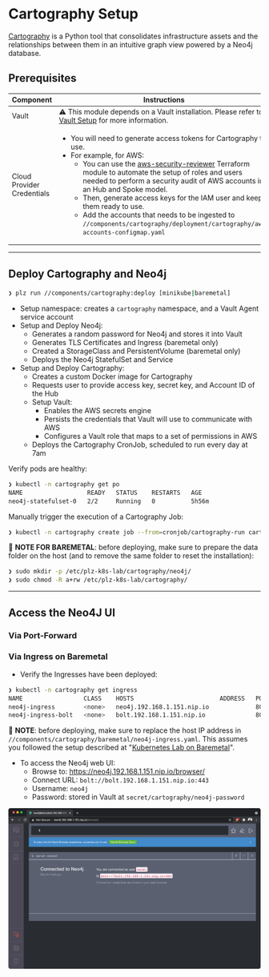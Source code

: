 # Cartography Setup

[Cartography](https://github.com/lyft/cartography) is a Python tool that consolidates infrastructure assets and the relationships between them in an intuitive graph view powered by a Neo4j database.

## Prerequisites

| Component                  | Instructions                                                                                                                                                                                                                                                                                                                                                                                                                                                                                                                                                                                                           |
| -------------------------- | ---------------------------------------------------------------------------------------------------------------------------------------------------------------------------------------------------------------------------------------------------------------------------------------------------------------------------------------------------------------------------------------------------------------------------------------------------------------------------------------------------------------------------------------------------------------------------------------------------------------------- |
| Vault                      | ⚠️ This module depends on a Vault installation. Please refer to [Vault Setup](vault.md) for more information.                                                                                                                                                                                                                                                                                                                                                                                                                                                                                                           |
| Cloud Provider Credentials | <ul><li>You will need to generate access tokens for Cartography to use.</li><li>For example, for AWS:<ul><li>You can use the [aws-security-reviewer](https://github.com/marco-lancini/utils/tree/main/terraform/aws-security-reviewer) Terraform module to automate the setup of roles and users needed to perform a security audit of AWS accounts in an Hub and Spoke model.</li><li>Then, generate access keys for the IAM user and keep them ready to use.</li><li>Add the accounts that needs to be ingested to `//components/cartography/deployment/cartography/aws-accounts-configmap.yaml`</li></ul></li></ul> |


---


## Deploy Cartography and Neo4j
```bash
❯ plz run //components/cartography:deploy [minikube|baremetal]
```
* Setup namespace: creates a `cartography` namespace, and a Vault Agent service account
* Setup and Deploy Neo4j:
  * Generates a random password for Neo4j and stores it into Vault
  * Generates TLS Certificates and Ingress (baremetal only)
  * Created a StorageClass and PersistentVolume (baremetal only)
  * Deploys the Neo4j StatefulSet and Service
* Setup and Deploy Cartography:
  * Creates a custom Docker image for Cartography
  * Requests user to provide access key, secret key, and Account ID of the Hub
  * Setup Vault:
    * Enables the AWS secrets engine
    * Persists the credentials that Vault will use to communicate with AWS
    * Configures a Vault role that maps to a set of permissions in AWS
  * Deploys the Cartography CronJob, scheduled to run every day at 7am

Verify pods are healthy:
```bash
❯ kubectl -n cartography get po
NAME                  READY   STATUS    RESTARTS   AGE
neo4j-statefulset-0   2/2     Running   0          5h56m
```

Manually trigger the execution of a Cartography Job:
```bash
❯ kubectl -n cartography create job --from=cronjob/cartography-run cartography-run
```

📝 **NOTE FOR BAREMETAL**: before deploying, make sure to prepare
the data folder on the host (and to remove the same folder to reset the installation):
```bash
❯ sudo mkdir -p /etc/plz-k8s-lab/cartography/neo4j/
❯ sudo chmod -R a+rw /etc/plz-k8s-lab/cartography/
```


---


## Access the Neo4J  UI

### Via Port-Forward
### Via Ingress on Baremetal
* Verify the Ingresses have been deployed:
```bash
❯ kubectl -n cartography get ingress
NAME                 CLASS    HOSTS                        ADDRESS   PORTS     AGE
neo4j-ingress        <none>   neo4j.192.168.1.151.nip.io             80, 443   6h7m
neo4j-ingress-bolt   <none>   bolt.192.168.1.151.nip.io              80, 443   6h7m
```

📝 **NOTE**: before deploying, make sure to replace the host IP address in `//components/cartography/baremetal/neo4j-ingress.yaml`.
This assumes you followed the setup described at "[Kubernetes Lab on Baremetal](https://www.marcolancini.it/2021/blog-kubernetes-lab-baremetal/)".

* To access the Neo4j web UI:
  * Browse to: https://neo4j.192.168.1.151.nip.io/browser/
  * Connect URL: `bolt://bolt.192.168.1.151.nip.io:443`
  * Username: `neo4j`
  * Password: stored in Vault at `secret/cartography/neo4j-password`

![](../.github/components/neo4j_ui.png)

